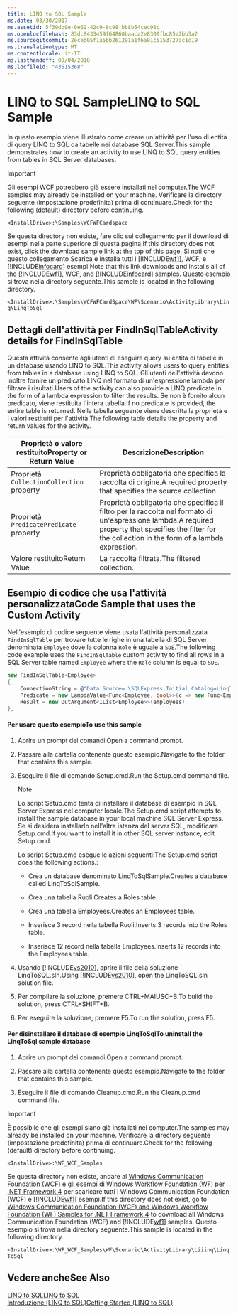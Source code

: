 ```yaml
---
title: LINQ to SQL Sample
ms.date: 03/30/2017
ms.assetid: 5f39db9e-0e62-42c9-8c98-bb8b54cec98c
ms.openlocfilehash: 83dc8433459f64860baaca2e8309fbc85e2bb3a2
ms.sourcegitcommit: 2eceb05f1a5bb261291a1f6a91c5153727ac1c19
ms.translationtype: MT
ms.contentlocale: it-IT
ms.lasthandoff: 09/04/2018
ms.locfileid: "43515368"
---
```

# <a name="linq-to-sql-sample"></a><span data-ttu-id="6ab9b-102">LINQ to SQL Sample</span><span class="sxs-lookup"><span data-stu-id="6ab9b-102">LINQ to SQL Sample</span></span>
<span data-ttu-id="6ab9b-103">In questo esempio viene illustrato come creare un'attività per l'uso di entità di query LINQ to SQL da tabelle nei database SQL Server.</span><span class="sxs-lookup"><span data-stu-id="6ab9b-103">This sample demonstrates how to create an activity to use LINQ to SQL query entities from tables in SQL Server databases.</span></span>  
  
> [!IMPORTANT]
>  <span data-ttu-id="6ab9b-104">Gli esempi WCF potrebbero già essere installati nel computer.</span><span class="sxs-lookup"><span data-stu-id="6ab9b-104">The WCF samples may already be installed on your machine.</span></span> <span data-ttu-id="6ab9b-105">Verificare la directory seguente (impostazione predefinita) prima di continuare.</span><span class="sxs-lookup"><span data-stu-id="6ab9b-105">Check for the following (default) directory before continuing.</span></span>  
>   
>  `<InstallDrive>:\Samples\WCFWFCardspace`  
>   
>  <span data-ttu-id="6ab9b-106">Se questa directory non esiste, fare clic sul collegamento per il download di esempi nella parte superiore di questa pagina.</span><span class="sxs-lookup"><span data-stu-id="6ab9b-106">If this directory does not exist, click the download sample link at the top of this page.</span></span> <span data-ttu-id="6ab9b-107">Si noti che questo collegamento Scarica e installa tutti i [!INCLUDE[wf1](../../../../includes/wf1-md.md)], WCF, e [!INCLUDE[infocard](../../../../includes/infocard-md.md)] esempi.</span><span class="sxs-lookup"><span data-stu-id="6ab9b-107">Note that this link downloads and installs all of the [!INCLUDE[wf1](../../../../includes/wf1-md.md)], WCF, and [!INCLUDE[infocard](../../../../includes/infocard-md.md)] samples.</span></span> <span data-ttu-id="6ab9b-108">Questo esempio si trova nella directory seguente.</span><span class="sxs-lookup"><span data-stu-id="6ab9b-108">This sample is located in the following directory.</span></span>  
>   
>  `<InstallDrive>:\Samples\WCFWFCardSpace\WF\Scenario\ActivityLibrary\Linq\LinqToSql`  
  
## <a name="activity-details-for-findinsqltable"></a><span data-ttu-id="6ab9b-109">Dettagli dell'attività per FindInSqlTable</span><span class="sxs-lookup"><span data-stu-id="6ab9b-109">Activity details for FindInSqlTable</span></span>  
 <span data-ttu-id="6ab9b-110">Questa attività consente agli utenti di eseguire query su entità di tabelle in un database usando LINQ to SQL.</span><span class="sxs-lookup"><span data-stu-id="6ab9b-110">This activity allows users to query entities from tables in a database using LINQ to SQL.</span></span> <span data-ttu-id="6ab9b-111">Gli utenti dell'attività devono inoltre fornire un predicato LINQ nel formato di un'espressione lambda per filtrare i risultati.</span><span class="sxs-lookup"><span data-stu-id="6ab9b-111">Users of the activity can also provide a LINQ predicate in the form of a lambda expression to filter the results.</span></span> <span data-ttu-id="6ab9b-112">Se non è fornito alcun predicato, viene restituita l'intera tabella.</span><span class="sxs-lookup"><span data-stu-id="6ab9b-112">If no predicate is provided, the entire table is returned.</span></span> <span data-ttu-id="6ab9b-113">Nella tabella seguente viene descritta la proprietà e i valori restituiti per l'attività.</span><span class="sxs-lookup"><span data-stu-id="6ab9b-113">The following table details the property and return values for the activity.</span></span>  
  
|<span data-ttu-id="6ab9b-114">Proprietà o valore restituito</span><span class="sxs-lookup"><span data-stu-id="6ab9b-114">Property or Return Value</span></span>|<span data-ttu-id="6ab9b-115">Descrizione</span><span class="sxs-lookup"><span data-stu-id="6ab9b-115">Description</span></span>|  
|------------------------------|-----------------|  
|<span data-ttu-id="6ab9b-116">Proprietà `Collection`</span><span class="sxs-lookup"><span data-stu-id="6ab9b-116">`Collection` property</span></span>|<span data-ttu-id="6ab9b-117">Proprietà obbligatoria che specifica la raccolta di origine.</span><span class="sxs-lookup"><span data-stu-id="6ab9b-117">A required property that specifies the source collection.</span></span>|  
|<span data-ttu-id="6ab9b-118">Proprietà `Predicate`</span><span class="sxs-lookup"><span data-stu-id="6ab9b-118">`Predicate` property</span></span>|<span data-ttu-id="6ab9b-119">Proprietà obbligatoria che specifica il filtro per la raccolta nel formato di un'espressione lambda.</span><span class="sxs-lookup"><span data-stu-id="6ab9b-119">A required property that specifies the filter for the collection in the form of a lambda expression.</span></span>|  
|<span data-ttu-id="6ab9b-120">Valore restituito</span><span class="sxs-lookup"><span data-stu-id="6ab9b-120">Return Value</span></span>|<span data-ttu-id="6ab9b-121">La raccolta filtrata.</span><span class="sxs-lookup"><span data-stu-id="6ab9b-121">The filtered collection.</span></span>|  
  
## <a name="code-sample-that-uses-the-custom-activity"></a><span data-ttu-id="6ab9b-122">Esempio di codice che usa l'attività personalizzata</span><span class="sxs-lookup"><span data-stu-id="6ab9b-122">Code Sample that uses the Custom Activity</span></span>  
 <span data-ttu-id="6ab9b-123">Nell'esempio di codice seguente viene usata l'attività personalizzata `FindInSqlTable` per trovare tutte le righe in una tabella di SQL Server denominata `Employee` dove la colonna `Role` è uguale a `SDE`.</span><span class="sxs-lookup"><span data-stu-id="6ab9b-123">The following code example uses the `FindInSqlTable` custom activity to find all rows in a SQL Server table named `Employee` where the `Role` column is equal to `SDE`.</span></span>  
  
```csharp  
new FindInSqlTable<Employee>   
{  
    ConnectionString = @"Data Source=.\SQLExpress;Initial Catalog=LinqToSqlSample;Integrated Security=True",                          
    Predicate = new LambdaValue<Func<Employee, bool>>(c => new Func<Employee, bool>(emp => emp.Role.Equals("SDE"))),  
    Result = new OutArgument<IList<Employee>>(employees)  
},  
```  
  
#### <a name="to-use-this-sample"></a><span data-ttu-id="6ab9b-124">Per usare questo esempio</span><span class="sxs-lookup"><span data-stu-id="6ab9b-124">To use this sample</span></span>  
  
1.  <span data-ttu-id="6ab9b-125">Aprire un prompt dei comandi.</span><span class="sxs-lookup"><span data-stu-id="6ab9b-125">Open a command prompt.</span></span>  
  
2.  <span data-ttu-id="6ab9b-126">Passare alla cartella contenente questo esempio.</span><span class="sxs-lookup"><span data-stu-id="6ab9b-126">Navigate to the folder that contains this sample.</span></span>  
  
3.  <span data-ttu-id="6ab9b-127">Eseguire il file di comando Setup.cmd.</span><span class="sxs-lookup"><span data-stu-id="6ab9b-127">Run the Setup.cmd command file.</span></span>  
  
    > [!NOTE]
    >  <span data-ttu-id="6ab9b-128">Lo script Setup.cmd tenta di installare il database di esempio in SQL Server Express nel computer locale.</span><span class="sxs-lookup"><span data-stu-id="6ab9b-128">The Setup.cmd script attempts to install the sample database in your local machine SQL Server Express.</span></span> <span data-ttu-id="6ab9b-129">Se si desidera installarlo nell'altra istanza del server SQL, modificare Setup.cmd.</span><span class="sxs-lookup"><span data-stu-id="6ab9b-129">If you want to install it in other SQL server instance, edit Setup.cmd.</span></span>  
  
     <span data-ttu-id="6ab9b-130">Lo script Setup.cmd esegue le azioni seguenti:</span><span class="sxs-lookup"><span data-stu-id="6ab9b-130">The Setup.cmd script does the following actions.:</span></span>  
  
    -   <span data-ttu-id="6ab9b-131">Crea un database denominato LinqToSqlSample.</span><span class="sxs-lookup"><span data-stu-id="6ab9b-131">Creates a database called LinqToSqlSample.</span></span>  
  
    -   <span data-ttu-id="6ab9b-132">Crea una tabella Ruoli.</span><span class="sxs-lookup"><span data-stu-id="6ab9b-132">Creates a Roles table.</span></span>  
  
    -   <span data-ttu-id="6ab9b-133">Crea una tabella Employees.</span><span class="sxs-lookup"><span data-stu-id="6ab9b-133">Creates an Employees table.</span></span>  
  
    -   <span data-ttu-id="6ab9b-134">Inserisce 3 record nella tabella Ruoli.</span><span class="sxs-lookup"><span data-stu-id="6ab9b-134">Inserts 3 records into the Roles table.</span></span>  
  
    -   <span data-ttu-id="6ab9b-135">Inserisce 12 record nella tabella Employees.</span><span class="sxs-lookup"><span data-stu-id="6ab9b-135">Inserts 12 records into the Employees table.</span></span>  
  
4.  <span data-ttu-id="6ab9b-136">Usando [!INCLUDE[vs2010](../../../../includes/vs2010-md.md)], aprire il file della soluzione LinqToSQL.sln.</span><span class="sxs-lookup"><span data-stu-id="6ab9b-136">Using [!INCLUDE[vs2010](../../../../includes/vs2010-md.md)], open the LinqToSQL.sln solution file.</span></span>  
  
5.  <span data-ttu-id="6ab9b-137">Per compilare la soluzione, premere CTRL+MAIUSC+B.</span><span class="sxs-lookup"><span data-stu-id="6ab9b-137">To build the solution, press CTRL+SHIFT+B.</span></span>  
  
6.  <span data-ttu-id="6ab9b-138">Per eseguire la soluzione, premere F5.</span><span class="sxs-lookup"><span data-stu-id="6ab9b-138">To run the solution, press F5.</span></span>  
  
#### <a name="to-uninstall-the-linqtosql-sample-database"></a><span data-ttu-id="6ab9b-139">Per disinstallare il database di esempio LinqToSql</span><span class="sxs-lookup"><span data-stu-id="6ab9b-139">To uninstall the LinqToSql sample database</span></span>  
  
1.  <span data-ttu-id="6ab9b-140">Aprire un prompt dei comandi.</span><span class="sxs-lookup"><span data-stu-id="6ab9b-140">Open a command prompt.</span></span>  
  
2.  <span data-ttu-id="6ab9b-141">Passare alla cartella contenente questo esempio.</span><span class="sxs-lookup"><span data-stu-id="6ab9b-141">Navigate to the folder that contains this sample.</span></span>  
  
3.  <span data-ttu-id="6ab9b-142">Eseguire il file di comando Cleanup.cmd.</span><span class="sxs-lookup"><span data-stu-id="6ab9b-142">Run the Cleanup.cmd command file.</span></span>  
  
> [!IMPORTANT]
>  <span data-ttu-id="6ab9b-143">È possibile che gli esempi siano già installati nel computer.</span><span class="sxs-lookup"><span data-stu-id="6ab9b-143">The samples may already be installed on your machine.</span></span> <span data-ttu-id="6ab9b-144">Verificare la directory seguente (impostazione predefinita) prima di continuare.</span><span class="sxs-lookup"><span data-stu-id="6ab9b-144">Check for the following (default) directory before continuing.</span></span>  
>   
>  `<InstallDrive>:\WF_WCF_Samples`  
>   
>  <span data-ttu-id="6ab9b-145">Se questa directory non esiste, andare al [Windows Communication Foundation (WCF) e gli esempi di Windows Workflow Foundation (WF) per .NET Framework 4](https://go.microsoft.com/fwlink/?LinkId=150780) per scaricare tutti i Windows Communication Foundation (WCF) e [!INCLUDE[wf1](../../../../includes/wf1-md.md)] esempi.</span><span class="sxs-lookup"><span data-stu-id="6ab9b-145">If this directory does not exist, go to [Windows Communication Foundation (WCF) and Windows Workflow Foundation (WF) Samples for .NET Framework 4](https://go.microsoft.com/fwlink/?LinkId=150780) to download all Windows Communication Foundation (WCF) and [!INCLUDE[wf1](../../../../includes/wf1-md.md)] samples.</span></span> <span data-ttu-id="6ab9b-146">Questo esempio si trova nella directory seguente.</span><span class="sxs-lookup"><span data-stu-id="6ab9b-146">This sample is located in the following directory.</span></span>  
>   
>  `<InstallDrive>:\WF_WCF_Samples\WF\Scenario\ActivityLibrary\Liiinq\LinqToSql`  
  
## <a name="see-also"></a><span data-ttu-id="6ab9b-147">Vedere anche</span><span class="sxs-lookup"><span data-stu-id="6ab9b-147">See Also</span></span>  
 [<span data-ttu-id="6ab9b-148">LINQ to SQL</span><span class="sxs-lookup"><span data-stu-id="6ab9b-148">LINQ to SQL</span></span>](https://go.microsoft.com/fwlink/?LinkId=150376)  
 [<span data-ttu-id="6ab9b-149">Introduzione (LINQ to SQL)</span><span class="sxs-lookup"><span data-stu-id="6ab9b-149">Getting Started (LINQ to SQL)</span></span>](https://go.microsoft.com/fwlink/?LinkId=150377)
